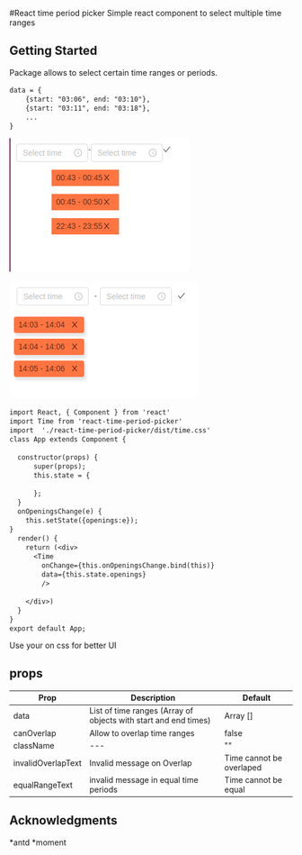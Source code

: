 #React time period picker 
Simple react component to select multiple time ranges

## Getting Started

Package allows to select certain time ranges or periods.

```
data = {
    {start: "03:06", end: "03:10"},
    {start: "03:11", end: "03:18"},
    ...
}
```
![alt text](https://raw.githubusercontent.com/sojinantony01/react-time-period-picker/master/public/img/Screenshot%20from%202019-06-08%2000-42-59.png)

![alt text](https://raw.githubusercontent.com/sojinantony01/react-time-period-picker/master/public/img/Screenshot%20from%202019-07-06%2014-02-23.png)

```
import React, { Component } from 'react'
import Time from 'react-time-period-picker'
import  './react-time-period-picker/dist/time.css'
class App extends Component {

  constructor(props) {
      super(props);
      this.state = {
       
      };
  }
  onOpeningsChange(e) {
    this.setState({openings:e});
}
  render() {
    return (<div>
      <Time
        onChange={this.onOpeningsChange.bind(this)}
        data={this.state.openings}
        />
                            
    </div>)
  }
}
export default App;
```
Use your on css for better UI
## props

| Prop | Description | Default
| --- | --- | -- |
| data | List of time ranges (Array of objects with start and end times)  | Array [] |
| canOverlap | Allow to overlap time ranges | false |
| className | --- | ""
| invalidOverlapText | Invalid message on Overlap | Time cannot be overlaped |
| equalRangeText | invalid message in equal time periods | Time cannot be equal | 
## Acknowledgments
*antd
*moment